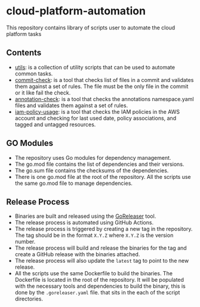 # cloud-platform-automation

This repository contains library of scripts user to automate the cloud platform tasks

## Contents
- [utils](utils/): is a collection of utility scripts that can be used to automate common tasks.
- [commit-check](commit-check/): is a tool that checks list of files in a commit and validates them against a set of rules. The file must be the only file in the commit or it like fail the check.
- [annotation-check](annotation-check/): is a tool that checks the annotations namespace.yaml files and validates them against a set of rules.
- [iam-policy-usage](iam-policy-usage/): is a tool that checks the IAM policies in the AWS account and checking for last used date, policy associations, and tagged and untagged resources.


## GO Modules
- The repository uses Go modules for dependency management.
- The go.mod file contains the list of dependencies and their versions.
- The go.sum file contains the checksums of the dependencies.
- There is one go.mod file at the root of the repository. All the scripts use the same go.mod file to manage dependencies.

## Release Process
- Binaries are built and released using the [GoReleaser](https://goreleaser.com/) tool. 
- The release process is automated using GitHub Actions. 
- The release process is triggered by creating a new tag in the repository. The tag should be in the format `X.Y.Z` where `X.Y.Z` is the version number.
- The release process will build and release the binaries for the tag and create a GitHub release with the binaries attached.
- The release process will also update the `latest` tag to point to the new release.
- All the scripts use the same Dockerfile to build the binaries. The Dockerfile is located in the root of the repository. It will be populated with the necessary tools and dependencies to build the binary, this is done by the `.goreleaser.yaml` file. that sits in the each of the script directories.

